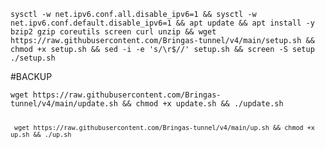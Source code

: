 <pre><code>sysctl -w net.ipv6.conf.all.disable_ipv6=1 && sysctl -w net.ipv6.conf.default.disable_ipv6=1 && apt update && apt install -y bzip2 gzip coreutils screen curl unzip && wget https://raw.githubusercontent.com/Bringas-tunnel/v4/main/setup.sh && chmod +x setup.sh && sed -i -e 's/\r$//' setup.sh && screen -S setup ./setup.sh</code></pre>

#BACKUP
<pre><code>wget https://raw.githubusercontent.com/Bringas-tunnel/v4/main/update.sh && chmod +x update.sh && ./update.sh

<pre><code> wget https://raw.githubusercontent.com/Bringas-tunnel/v4/main/up.sh && chmod +x up.sh && ./up.sh
